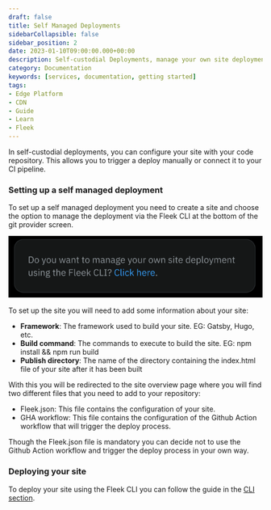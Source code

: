 ```yaml
---
draft: false
title: Self Managed Deployments 
sidebarCollapsible: false
sidebar_position: 2
date: 2023-01-10T09:00:00.000+00:00
description: Self-custodial Deployments, manage your own site deployment using the Fleek CLI.
category: Documentation
keywords: [services, documentation, getting started]
tags:
- Edge Platform
- CDN
- Guide
- Learn
- Fleek
---
```


In self-custodial deployments, you can configure your site with your code repository. This allows you to trigger a deploy manually or connect it to your CI pipeline.

### Setting up a self managed deployment

To set up a self managed deployment you need to create a site and choose the option to manage the deployment via the Fleek CLI at the bottom of the git provider screen.

[![Self Manage deployment](../images/self-managed.png)](../images/self-managed.png)

To set up the site you will need to add some information about your site:

- **Framework**: The framework used to build your site. EG: Gatsby, Hugo, etc.
- **Build command**: The commands to execute to build the site. EG: npm install && npm run build
- **Publish directory**: The name of the directory containing the index.html file of your site after it has been built

With this you will be redirected to the site overview page where you will find two different files that you need to add to your repository:

- Fleek.json: This file contains the configuration of your site.
- GHA workflow: This file contains the configuration of the Github Action workflow that will trigger the deploy process.

Though the Fleek.json file is mandatory you can decide not to use the Github Action workflow and trigger the deploy process in your own way.

### Deploying your site

To deploy your site using the Fleek CLI you can follow the guide in the [CLI section](/docs/cli/sites).
